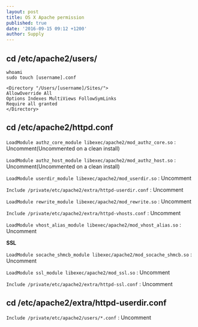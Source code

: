 ```yaml
---
layout: post
title: OS X Apache permission
published: true
date: '2016-09-15 09:12 +1200'
author: Supply
---
```

## cd /etc/apache2/users/
`whoami`<br>
`sudo touch [username].conf`

    <Directory "/Users/[username]/Sites/">
    AllowOverride All
    Options Indexes MultiViews FollowSymLinks
    Require all granted
    </Directory>

## cd /etc/apache2/httpd.conf
`LoadModule authz_core_module libexec/apache2/mod_authz_core.so` : Uncomment(Uncommented on a clean install)

`LoadModule authz_host_module libexec/apache2/mod_authz_host.so` : Uncomment(Uncommented on a clean install)

`LoadModule userdir_module libexec/apache2/mod_userdir.so` : Uncomment

`Include /private/etc/apache2/extra/httpd-userdir.conf` : Uncomment

`LoadModule rewrite_module libexec/apache2/mod_rewrite.so` : Uncomment

`Include /private/etc/apache2/extra/httpd-vhosts.conf` : Uncomment

`LoadModule vhost_alias_module libexec/apache2/mod_vhost_alias.so` : Uncomment

**SSL**

`LoadModule socache_shmcb_module libexec/apache2/mod_socache_shmcb.so` : Uncomment

`LoadModule ssl_module libexec/apache2/mod_ssl.so` : Uncomment

`Include /private/etc/apache2/extra/httpd-ssl.conf` : Uncomment


## cd /etc/apache2/extra/httpd-userdir.conf
`Include /private/etc/apache2/users/*.conf` : Uncomment
